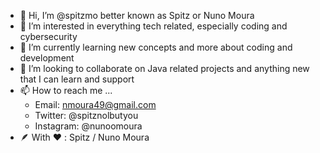 - 👋 Hi, I’m @spitzmo better known as Spitz or Nuno Moura
- 👀 I’m interested in everything tech related, especially coding and cybersecurity
- 🌱 I’m currently learning new concepts and more about coding and development
- 💞️ I’m looking to collaborate on  Java related projects and anything new that I can learn and support
- 📫 How to reach me ...
  - Email: nmoura49@gmail.com
  - Twitter: @spitznolbutyou
  - Instagram: @nunoomoura
- 🪶 With ❤️ : Spitz / Nuno Moura
